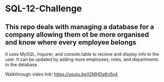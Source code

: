 # SQL-12-Challenge

## This repo deals with managing a database for a company allowing them ot be more organised and know where every employee belongs

It uses MySQL, Inquirer, and console.table to recieve and display info to the user. It can be updated by adding more employees, roles, and departments to the database. 

Walkthrough video link: https://youtu.be/I2MHDsKn5x4
